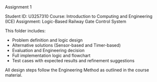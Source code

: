 Assignment 1

Student ID: U3257310
Course: Introduction to Computing and Engineering (ICE)
Assignment: Logic-Based Railway Gate Control System

This folder includes:
- Problem definition and logic design
- Alternative solutions (Sensor-based and Timer-based)
- Evaluation and Engineering decision
- Full implementation logic and flowchart
- Test cases with expected results and refinement suggestions

All design steps follow the Engineering Method as outlined in the course material.

